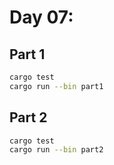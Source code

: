 # Day 07:

<!-- ![Completed](completed.png) -->

## Part 1

```bash
cargo test
cargo run --bin part1
```



## Part 2

```bash
cargo test
cargo run --bin part2
```

